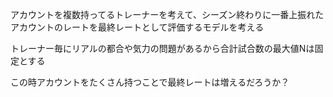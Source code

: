 
アカウントを複数持ってるトレーナーを考えて、シーズン終わりに一番上振れたアカウントのレートを最終レートとして評価するモデルを考える

トレーナー毎にリアルの都合や気力の問題があるから合計試合数の最大値Nは固定とする

この時アカウントをたくさん持つことで最終レートは増えるだろうか？